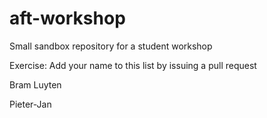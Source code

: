 # aft-workshop
Small sandbox repository for a student workshop

Exercise: Add your name to this list by issuing a pull request

Bram Luyten





Pieter-Jan










